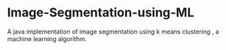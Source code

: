 # Image-Segmentation-using-ML
A java implementation of image segmentation using k means clustering , a machine learning algorithm.
